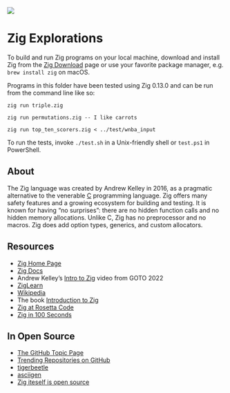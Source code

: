 <img src="https://raw.githubusercontent.com/rtoal/ple/main/docs/resources/zig-logo-64.png">

# Zig Explorations

To build and run Zig programs on your local machine, download and install Zig from the [Zig Download](https://ziglang.org/download/) page or use your favorite package manager, e.g. `brew install zig` on macOS.

Programs in this folder have been tested using Zig 0.13.0 and can be run from the command line like so:

```
zig run triple.zig
```

```
zig run permutations.zig -- I like carrots
```

```
zig run top_ten_scorers.zig < ../test/wnba_input
```

To run the tests, invoke `./test.sh` in a Unix-friendly shell or `test.ps1` in PowerShell.

## About

The Zig language was created by Andrew Kelley in 2016, as a pragmatic alternative to the venerable <a href="https://github.com/rtoal/ple/tree/main/c">C</a> programming language. Zig offers many safety features and a growing ecosystem for building and testing. It is known for having “no surprises”: there are no hidden function calls and no hidden memory allocations. Unlike C, Zig has no preprocessor and no macros. Zig does add option types, generics, and custom allocators.

## Resources

- [Zig Home Page](https://ziglang.org)
- [Zig Docs](https://ziglang.org/documentation/master/)
- Andrew Kelley’s [Intro to Zig](https://www.youtube.com/watch?v=YXrb-DqsBNU) video from GOTO 2022
- [ZigLearn](https://ziglang.org/learn/)
- [Wikipedia](<https://en.wikipedia.org/wiki/Zig_(programming_language)>)
- The book [Introduction to Zig](https://github.com/pedropark99/zig-book)
- [Zig at Rosetta Code](https://rosettacode.org/wiki/Category:Zig)
- [Zig in 100 Seconds](https://www.youtube.com/watch?v=kxT8-C1vmd4)

## In Open Source

- [The GitHub Topic Page](https://github.com/topics/zig)
- [Trending Repositories on GitHub](https://github.com/trending/zig)
- [tigerbeetle](https://github.com/tigerbeetle/tigerbeetle)
- [asciigen](https://github.com/seatedro/asciigen)
- [Zig iteself is open source](https://github.com/ziglang/zig)
